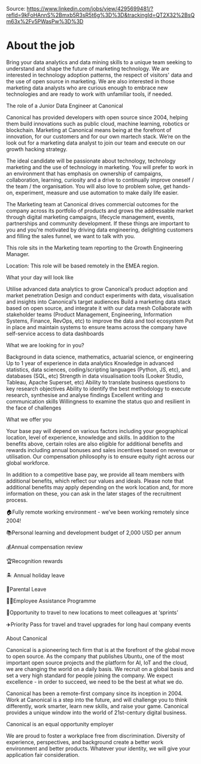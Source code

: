 Source: https://www.linkedin.com/jobs/view/4295699481/?refId=9kFoHAnnS%2Bmxb5R3sR5t6g%3D%3D&trackingId=QT2X32%2BsQm63x%2Fv5PWasPw%3D%3D

# About the job

Bring your data analytics and data mining skills to a unique team seeking to understand and shape the future of marketing technology. We are interested in technology adoption patterns, the respect of visitors' data and the use of open source in marketing. We are also interested in those marketing data analysts who are curious enough to embrace new technologies and are ready to work with unfamiliar tools, if needed.

The role of a Junior Data Engineer at Canonical

Canonical has provided developers with open source since 2004, helping them build innovations such as public cloud, machine learning, robotics or blockchain. Marketing at Canonical means being at the forefront of innovation, for our customers and for our own martech stack. We’re on the look out for a marketing data analyst to join our team and execute on our growth hacking strategy.

The ideal candidate will be passionate about technology, technology marketing and the use of technology in marketing. You will prefer to work in an environment that has emphasis on ownership of campaigns, collaboration, learning, curiosity and a drive to continually improve oneself / the team / the organisation. You will also love to problem solve, get hands-on, experiment, measure and use automation to make daily life easier.

The Marketing team at Canonical drives commercial outcomes for the company across its portfolio of products and grows the addressable market through digital marketing campaigns, lifecycle management, events, partnerships and community development. If these things are important to you and you're motivated by driving data engineering, delighting customers and filling the sales funnel, we want to talk with you.

This role sits in the Marketing team reporting to the Growth Engineering Manager.

Location: This role will be based remotely in the EMEA region.

What your day will look like

Utilise advanced data analytics to grow Canonical’s product adoption and market penetration
Design and conduct experiments with data, visualisation and insights into Canonical’s target audiences
Build a marketing data stack based on open source, and integrate it with our data mesh
Collaborate with stakeholder teams (Product Management, Engineering, Information Systems, Finance, RevOps, etc) to improve the data and tool ecosystem
Put in place and maintain systems to ensure teams across the company have self-service access to data dashboards

What we are looking for in you?

Background in data science, mathematics, actuarial science, or engineering
Up to 1 year of experience in data analytics
Knowledge in advanced statistics, data sciences, coding/scripting languages (Python, JS, etc), and databases (SQL, etc)
Strength in data visualisation tools (Looker Studio, Tableau, Apache Superset, etc)
Ability to translate business questions to key research objectives
Ability to identify the best methodology to execute research, synthesise and analyse findings
Excellent writing and communication skills
Willingness to examine the status quo and resilient in the face of challenges

What we offer you

Your base pay will depend on various factors including your geographical location, level of experience, knowledge and skills. In addition to the benefits above, certain roles are also eligible for additional benefits and rewards including annual bonuses and sales incentives based on revenue or utilisation. Our compensation philosophy is to ensure equity right across our global workforce.

In addition to a competitive base pay, we provide all team members with additional benefits, which reflect our values and ideals. Please note that additional benefits may apply depending on the work location and, for more information on these, you can ask in the later stages of the recruitment process.

🏠Fully remote working environment - we’ve been working remotely since 2004!

📚Personal learning and development budget of 2,000 USD per annum

💰Annual compensation review

🏆Recognition rewards

🏝 Annual holiday leave

👶Parental Leave

🧑‍💼Employee Assistance Programme

🧳Opportunity to travel to new locations to meet colleagues at ‘sprints’

✈️Priority Pass for travel and travel upgrades for long haul company events

About Canonical

Canonical is a pioneering tech firm that is at the forefront of the global move to open source. As the company that publishes Ubuntu, one of the most important open source projects and the platform for AI, IoT and the cloud, we are changing the world on a daily basis. We recruit on a global basis and set a very high standard for people joining the company. We expect excellence - in order to succeed, we need to be the best at what we do.

Canonical has been a remote-first company since its inception in 2004. Work at Canonical is a step into the future, and will challenge you to think differently, work smarter, learn new skills, and raise your game. Canonical provides a unique window into the world of 21st-century digital business.

Canonical is an equal opportunity employer

We are proud to foster a workplace free from discrimination. Diversity of experience, perspectives, and background create a better work environment and better products. Whatever your identity, we will give your application fair consideration.
